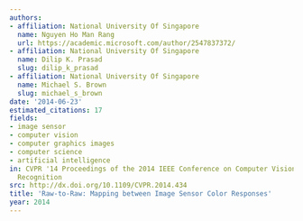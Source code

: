 ```yaml
---
authors:
- affiliation: National University Of Singapore
  name: Nguyen Ho Man Rang
  url: https://academic.microsoft.com/author/2547837372/
- affiliation: National University Of Singapore
  name: Dilip K. Prasad
  slug: dilip_k_prasad
- affiliation: National University Of Singapore
  name: Michael S. Brown
  slug: michael_s_brown
date: '2014-06-23'
estimated_citations: 17
fields:
- image sensor
- computer vision
- computer graphics images
- computer science
- artificial intelligence
in: CVPR '14 Proceedings of the 2014 IEEE Conference on Computer Vision and Pattern
  Recognition
src: http://dx.doi.org/10.1109/CVPR.2014.434
title: 'Raw-to-Raw: Mapping between Image Sensor Color Responses'
year: 2014
---
```

